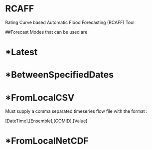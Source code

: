 # RCAFF

Rating Curve based Automatic Flood Forecasting (RCAFF) Tool


##Forecast Modes that can be used are 

*Latest
========================================================
            
			
*BetweenSpecifiedDates
========================================================


            
*FromLocalCSV
========================================================
Must supply a comma separated timeseries flow file with the format :

[DateTime],[Ensemble],[COMID],[Value]
			
			
*FromLocalNetCDF
========================================================
